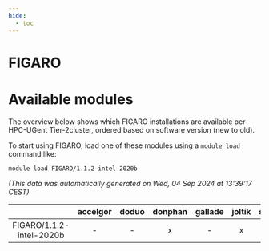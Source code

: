 ```yaml
---
hide:
  - toc
---
```


FIGARO
======

# Available modules


The overview below shows which FIGARO installations are available per HPC-UGent Tier-2cluster, ordered based on software version (new to old).

To start using FIGARO, load one of these modules using a `module load` command like:

```shell
module load FIGARO/1.1.2-intel-2020b
```

*(This data was automatically generated on Wed, 04 Sep 2024 at 13:39:17 CEST)*  

| |accelgor|doduo|donphan|gallade|joltik|shinx|skitty|
| :---: | :---: | :---: | :---: | :---: | :---: | :---: | :---: |
|FIGARO/1.1.2-intel-2020b|-|-|x|-|x|-|x|
